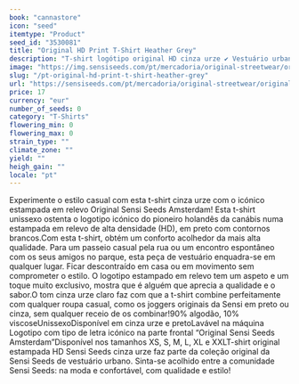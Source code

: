 ```yaml
---
book: "cannastore"
icon: "seed"
itemtype: "Product"
seed_id: "3530081"
title: "Original HD Print T-Shirt Heather Grey"
description: "T-shirt logótipo original HD cinza urze ✔ Vestuário urbano original Sensi Seeds ✔ Logótipo icónico HD estampada ✔ Unissexo ✔ Todos os tamanhos XS - XXL."
image: "https://img.sensiseeds.com/pt/mercadoria/original-streetwear/original-hd-print-t-shirt-heather-grey-image.png"
slug: "/pt-original-hd-print-t-shirt-heather-grey"
url: "https://sensiseeds.com/pt/mercadoria/original-streetwear/original-hd-print-t-shirt-heather-grey?a_aid=cannastore"
price: 17
currency: "eur"
number_of_seeds: 0
category: "T-Shirts"
flowering_min: 0
flowering_max: 0
strain_type: ""
climate_zone: ""
yield: ""
heigh_gain: ""
locale: "pt"
---
```

Experimente o estilo casual com esta t-shirt cinza urze com o icónico estampada em relevo Original Sensi Seeds Amsterdam! Esta t-shirt unissexo ostenta o logotipo icónico do pioneiro holandês da canábis numa estampada em relevo de alta densidade (HD), em preto com contornos brancos.Com esta t-shirt, obtém um conforto acolhedor da mais alta qualidade. Para um passeio casual pela rua ou um encontro espontâneo com os seus amigos no parque, esta peça de vestuário enquadra-se em qualquer lugar. Ficar descontraído em casa ou em movimento sem comprometer o estilo. O logotipo estampado em relevo tem um aspeto e um toque muito exclusivo, mostra que é alguém que aprecia a qualidade e o sabor.O tom cinza urze claro faz com que a t-shirt combine perfeitamente com qualquer roupa casual, como os joggers originais da Sensi em preto ou cinza, sem qualquer receio de os combinar!90% algodão, 10% viscoseUnissexoDisponível em cinza urze e pretoLavável na máquina Logotipo com tipo de letra icónico na parte frontal “Original Sensi Seeds Amsterdam”Disponível nos tamanhos XS, S, M, L, XL e XXLT-shirt original estampada HD Sensi Seeds cinza urze faz parte da coleção original da Sensi Seeds de vestuário urbano. Sinta-se acolhido entre a comunidade Sensi Seeds: na moda e confortável, com qualidade e estilo!
